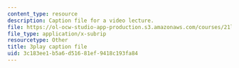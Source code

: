 ```yaml
---
content_type: resource
description: Caption file for a video lecture.
file: https://ol-ocw-studio-app-production.s3.amazonaws.com/courses/21l-011-the-film-experience-fall-2013/3c183ee1b5a6d51681ef9418c193fa84_BWLwSqLZd2o.srt
file_type: application/x-subrip
resourcetype: Other
title: 3play caption file
uid: 3c183ee1-b5a6-d516-81ef-9418c193fa84
---
```

